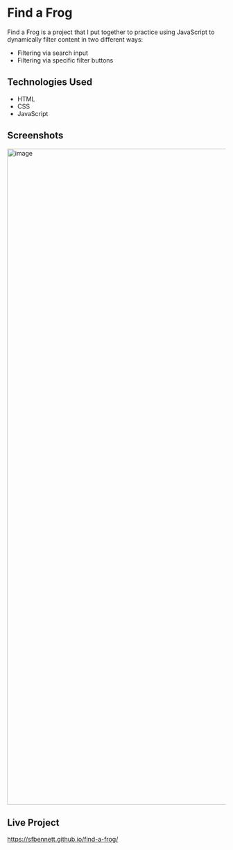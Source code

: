 # Find a Frog

Find a Frog is a project that I put together to practice using JavaScript to dynamically filter content in two different ways: 

- Filtering via search input
- Filtering via specific filter buttons

## Technologies Used 

- HTML
- CSS
- JavaScript

## Screenshots 

<img width="1510" alt="image" src="https://github.com/sfbennett/find-a-frog/assets/156936136/91782d13-5914-43ec-9932-ecc9e2ccace7">

## Live Project 

https://sfbennett.github.io/find-a-frog/ 
